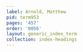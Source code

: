 ```yaml
---
label: Arnold, Matthew
pid: term953
pages: '457'
order: '0056'
layout: generic_index_term
collection: index-headings
---
```

